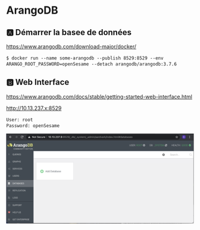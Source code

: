 # ArangoDB

## :a: Démarrer la basee de données

https://www.arangodb.com/download-major/docker/

```
$ docker run --name some-arangodb --publish 8529:8529 --env ARANGO_ROOT_PASSWORD=openSesame --detach arangodb/arangodb:3.7.6
```

## :b: Web Interface

https://www.arangodb.com/docs/stable/getting-started-web-interface.html

http://10.13.237.x:8529

```
User: root
Password: openSesame
```

![image](images/arangodb-ui.png)

